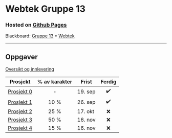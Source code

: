 # Webtek Gruppe 13

### Hosted on [Github Pages](https://brage-andreas.github.io/webtek-gruppe-13/)

Blackboard: [Gruppe 13](https://ntnu.blackboard.com/webapps/blackboard/execute/modulepage/viewGroup?course_id=_43546_1&group_id=_607042_1) • [Webtek](https://ntnu.blackboard.com/webapps/blackboard/execute/modulepage/viewGroup?course_id=_43546_1&group_id=_607042_1)

---

## Oppgaver

[Oversikt og innlevering](https://ntnu.blackboard.com/webapps/blackboard/content/listContent.jsp?course_id=_43546_1&content_id=_2148021_1&mode=reset")

| Prosjekt                                                                                                                                               | % av karakter | Frist   | Ferdig |
| ------------------------------------------------------------------------------------------------------------------------------------------------------ | :-----------: | ------- | :----: |
| [Prosjekt 0](https://ntnu.blackboard.com/webapps/blackboard/execute/content/file?cmd=view&content_id=_2148469_1&course_id=_43546_1&launch_in_new=true) |       -       | 19. sep |   ✔️   |
| [Prosjekt 1](https://ntnu.blackboard.com/bbcswebdav/pid-2148470-dt-content-rid-62275830_1/xid-62275830_1)                                              |     10 %      | 26. sep |   ✔️   |
| [Prosjekt 2](https://ntnu.blackboard.com/bbcswebdav/pid-2148471-dt-content-rid-62275831_1/xid-62275831_1)                                              |     25 %      | 17. okt |   ❌   |
| [Prosjekt 3](https://ntnu.blackboard.com/bbcswebdav/pid-2148647-dt-content-rid-62357212_1/xid-62357212_1)                                              |     50 %      | 16. nov |   ❌   |
| [Prosjekt 4](https://ntnu.blackboard.com/bbcswebdav/pid-2148648-dt-content-rid-62357213_1/xid-62357213_1)                                              |     15 %      | 16. nov |   ❌   |
